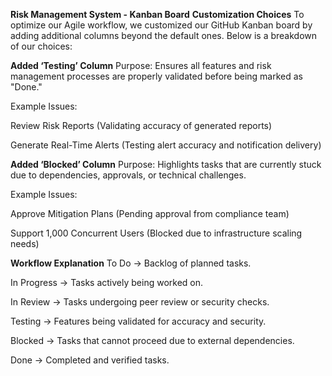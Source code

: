 **Risk Management System - Kanban Board**
**Customization Choices**
To optimize our Agile workflow, we customized our GitHub Kanban board by adding additional columns beyond the default ones. Below is a breakdown of our choices:

**Added ‘Testing’ Column**
Purpose: Ensures all features and risk management processes are properly validated before being marked as "Done."

Example Issues:

Review Risk Reports (Validating accuracy of generated reports)

Generate Real-Time Alerts (Testing alert accuracy and notification delivery)

**Added ‘Blocked’ Column**
Purpose: Highlights tasks that are currently stuck due to dependencies, approvals, or technical challenges.

Example Issues:

Approve Mitigation Plans (Pending approval from compliance team)

Support 1,000 Concurrent Users (Blocked due to infrastructure scaling needs)

**Workflow Explanation**
To Do → Backlog of planned tasks.

In Progress → Tasks actively being worked on.

In Review → Tasks undergoing peer review or security checks.

Testing → Features being validated for accuracy and security.

Blocked → Tasks that cannot proceed due to external dependencies.

Done → Completed and verified tasks.
